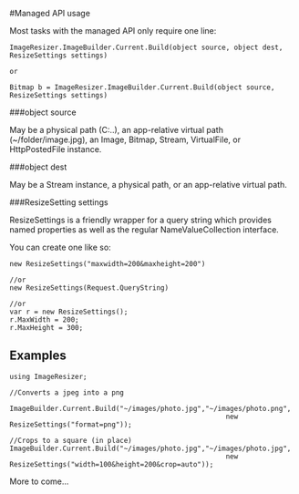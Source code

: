 
#Managed API usage

Most tasks with the managed API only require one line:

	ImageResizer.ImageBuilder.Current.Build(object source, object dest, ResizeSettings settings)
	
	or
	
	Bitmap b = ImageResizer.ImageBuilder.Current.Build(object source, ResizeSettings settings)

###object source

May be a physical path (C:\..), an app-relative virtual path (~/folder/image.jpg), an Image, Bitmap, Stream, VirtualFile, or HttpPostedFile instance. 

###object dest

May be a Stream instance, a physical path, or an app-relative virtual path.

###ResizeSetting settings

ResizeSettings is a friendly wrapper for a query string which provides named properties as well as the regular NameValueCollection interface.

You can create one like so:

	new ResizeSettings("maxwidth=200&maxheight=200")
	
	//or
	new ResizeSettings(Request.QueryString)
	
	//or
	var r = new ResizeSettings();
	r.MaxWidth = 200;
	r.MaxHeight = 300;
	


## Examples


	using ImageResizer;
	
	//Converts a jpeg into a png
	
	ImageBuilder.Current.Build("~/images/photo.jpg","~/images/photo.png", 
														 new ResizeSettings("format=png"));
	
	//Crops to a square (in place)
	ImageBuilder.Current.Build("~/images/photo.jpg","~/images/photo.jpg", 
														 new ResizeSettings("width=100&height=200&crop=auto"));
	


More to come...